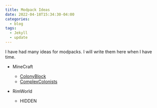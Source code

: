 ```yaml
---
title: Modpack Ideas
date: 2022-04-18T15:34:30-04:00
categories:
  - blog
tags:
  - Jekyll
  - update
---
```

I have had many ideas for modpacks. I will write them here when I have time.

- MineCraft
  - [ColonyBlock](colony-block)
  - [ComplexColonists](complex-colonists)

- RimWorld
  - HIDDEN
